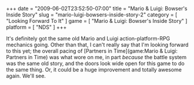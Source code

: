 +++
date = "2009-06-02T23:52:50-07:00"
title = "Mario & Luigi: Bowser's Inside Story"
slug = "mario-luigi-bowsers-inside-story-2"
category = [ "Looking Forward To It" ]
game = [ "Mario & Luigi: Bowser's Inside Story" ]
platform = [ "NDS" ]
+++

It's definitely got the same old Mario and Luigi action-platform-RPG mechanics going.  Other than that, I can't really say that I'm looking forward to this yet; the overall pacing of [Partners in Time](game:Mario & Luigi: Partners in Time) was what wore on me, in part <i>because</i> the battle system was the same old story, and the doors look wide open for this game to do the same thing.  Or, it could be a huge improvement and totally awesome again.  We'll see.
